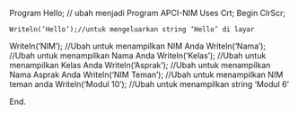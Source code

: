 Program Hello; // ubah menjadi Program APCI-NIM
Uses Crt;
Begin
ClrScr;

    Writeln(‘Hello’);//untuk mengeluarkan string ‘Hello’ di layar
   Writeln(‘NIM’); //Ubah untuk menampilkan NIM Anda
    Writeln(‘Nama’); //Ubah untuk menampilkan Nama Anda
    Writeln(‘Kelas’); //Ubah untuk menampilkan Kelas Anda
    Writeln(‘Asprak’); //Ubah untuk menampilkan Nama Asprak Anda
    Writeln(‘NIM Teman’); //Ubah untuk menampilkan NIM teman anda
    Writeln(‘Modul 10’); //Ubah untuk menampilkan string ‘Modul 6’

End.
